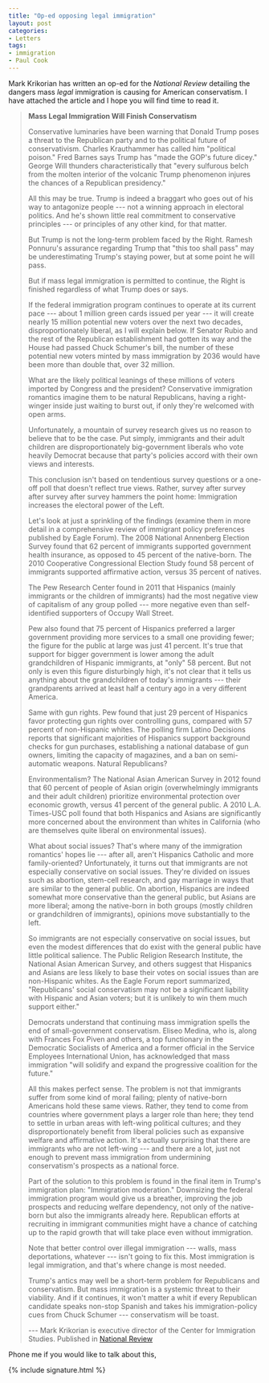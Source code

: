 ```yaml
---
title: "Op-ed opposing legal immigration"
layout: post
categories:
- Letters
tags:
- immigration
- Paul Cook
---
```


Mark Krikorian has written an op-ed for the *National Review* detailing the dangers mass *legal* immigration is causing for American conservatism. I have attached the article and I hope you will find time to read it.

> **Mass Legal Immigration Will Finish Conservatism**
>
> Conservative luminaries have been warning that Donald Trump poses a threat to the Republican party and to the political future of conservativism. Charles Krauthammer has called him "political poison." Fred Barnes says Trump has "made the GOP's future dicey." George Will thunders characteristically that "every sulfurous belch from the molten interior of the volcanic Trump phenomenon injures the chances of a Republican presidency."
>
> All this may be true. Trump is indeed a braggart who goes out of his way to antagonize people --- not a winning approach in electoral politics. And he's shown little real commitment to conservative principles --- or principles of any other kind, for that matter.
>
> But Trump is not the long-term problem faced by the Right. Ramesh Ponnuru's assurance regarding Trump that "this too shall pass" may be underestimating Trump's staying power, but at some point he will pass.
>
> But if mass legal immigration is permitted to continue, the Right is finished regardless of what Trump does or says.
>
> If the federal immigration program continues to operate at its current pace --- about 1 million green cards issued per year --- it will create nearly 15 million potential new voters over the next two decades, disproportionately liberal, as I will explain below. If Senator Rubio and the rest of the Republican establishment had gotten its way and the House had passed Chuck Schumer's bill, the number of these potential new voters minted by mass immigration by 2036 would have been more than double that, over 32 million.
>
> What are the likely political leanings of these millions of voters imported by Congress and the president? Conservative immigration romantics imagine them to be natural Republicans, having a right-winger inside just waiting to burst out, if only they're welcomed with open arms.
>
> Unfortunately, a mountain of survey research gives us no reason to believe that to be the case. Put simply, immigrants and their adult children are disproportionately big-government liberals who vote heavily Democrat because that party's policies accord with their own views and interests.
>
> This conclusion isn't based on tendentious survey questions or a one-off poll that doesn't reflect true views. Rather, survey after survey after survey after survey hammers the point home: Immigration increases the electoral power of the Left.
>
> Let's look at just a sprinkling of the findings (examine them in more detail in a comprehensive review of immigrant policy preferences published by Eagle Forum). The 2008 National Annenberg Election Survey found that 62 percent of immigrants supported government health insurance, as opposed to 45 percent of the native-born. The 2010 Cooperative Congressional Election Study found 58 percent of immigrants supported affirmative action, versus 35 percent of natives.
>
> The Pew Research Center found in 2011 that Hispanics (mainly immigrants or the children of immigrants) had the most negative view of capitalism of any group polled --- more negative even than self-identified supporters of Occupy Wall Street.
>
> Pew also found that 75 percent of Hispanics preferred a larger government providing more services to a small one providing fewer; the figure for the public at large was just 41 percent. It's true that support for bigger government is lower among the adult grandchildren of Hispanic immigrants, at "only" 58 percent. But not only is even this figure disturbingly high, it's not clear that it tells us anything about the grandchildren of today's immigrants --- their grandparents arrived at least half a century ago in a very different America.
>
> Same with gun rights. Pew found that just 29 percent of Hispanics favor protecting gun rights over controlling guns, compared with 57 percent of non-Hispanic whites. The polling firm Latino Decisions reports that significant majorities of Hispanics support background checks for gun purchases, establishing a national database of gun owners, limiting the capacity of magazines, and a ban on semi-automatic weapons. Natural Republicans?
>
> Environmentalism? The National Asian American Survey in 2012 found that 60 percent of people of Asian origin (overwhelmingly immigrants and their adult children) prioritize environmental protection over economic growth, versus 41 percent of the general public. A 2010 L.A. Times-USC poll found that both Hispanics and Asians are significantly more concerned about the environment than whites in California (who are themselves quite liberal on environmental issues).
>
> What about social issues? That's where many of the immigration romantics' hopes lie --- after all, aren't Hispanics Catholic and more family-oriented? Unfortunately, it turns out that immigrants are not especially conservative on social issues. They're divided on issues such as abortion, stem-cell research, and gay marriage in ways that are similar to the general public. On abortion, Hispanics are indeed somewhat more conservative than the general public, but Asians are more liberal; among the native-born in both groups (mostly children or grandchildren of immigrants), opinions move substantially to the left.
>
> So immigrants are not especially conservative on social issues, but even the modest differences that do exist with the general public have little political salience. The Public Religion Research Institute, the National Asian American Survey, and others suggest that Hispanics and Asians are less likely to base their votes on social issues than are non-Hispanic whites. As the Eagle Forum report summarized, "Republicans' social conservatism may not be a significant liability with Hispanic and Asian voters; but it is unlikely to win them much support either."
>
> Democrats understand that continuing mass immigration spells the end of small-government conservatism. Eliseo Medina, who is, along with Frances Fox Piven and others, a top functionary in the Democratic Socialists of America and a former official in the Service Employees International Union, has acknowledged that mass immigration "will solidify and expand the progressive coalition for the future."
>
> All this makes perfect sense. The problem is not that immigrants suffer from some kind of moral failing; plenty of native-born Americans hold these same views. Rather, they tend to come from countries where government plays a larger role than here; they tend to settle in urban areas with left-wing political cultures; and they disproportionately benefit from liberal policies such as expansive welfare and affirmative action. It's actually surprising that there are immigrants who are not left-wing --- and there are a lot, just not enough to prevent mass immigration from undermining conservatism's prospects as a national force.
>
> Part of the solution to this problem is found in the final item in Trump's immigration plan: "Immigration moderation." Downsizing the federal immigration program would give us a breather, improving the job prospects and reducing welfare dependency, not only of the native-born but also the immigrants already here. Republican efforts at recruiting in immigrant communities might have a chance of catching up to the rapid growth that will take place even without immigration.
>
> Note that better control over illegal immigration --- walls, mass deportations, whatever --- isn't going to fix this. Most immigration is legal immigration, and that's where change is most needed.
>
> Trump's antics may well be a short-term problem for Republicans and conservatism. But mass immigration is a systemic threat to their viability. And if it continues, it won't matter a whit if every Republican candidate speaks non-stop Spanish and takes his immigration-policy cues from Chuck Schumer --- conservatism will be toast.
>
> --- Mark Krikorian is executive director of the Center for Immigration Studies. Published in [National Review](https://www.nationalreview.com/2015/08/real-threat-conservatism-isnt-trump-mark-krikorian/)

Phone me if you would like to talk about this,

{% include signature.html %}
